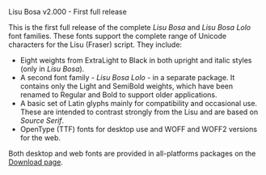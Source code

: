 Lisu Bosa v2.000 - First full release

This is the first full release of the complete *Lisu Bosa* and *Lisu Bosa Lolo* font families. These fonts support the complete range of Unicode characters for the Lisu (Fraser) script. They include:

- Eight weights from ExtraLight to Black in both upright and italic styles (only in *Lisu Bosa*).
- A second font family - *Lisu Bosa Lolo* - in a separate package. It contains only the Light and SemiBold weights, which have been renamed to Regular and Bold to support older applications.
- A basic set of Latin glyphs mainly for compatibility and occasional use. These are intended to contrast strongly from the Lisu and are based on *Source Serif*.
- OpenType (TTF) fonts for desktop use and WOFF and WOFF2 versions for the web.

Both desktop and web fonts are provided in all-platforms packages on the [Download page](https://software.sil.org/lisubosa/download). 
